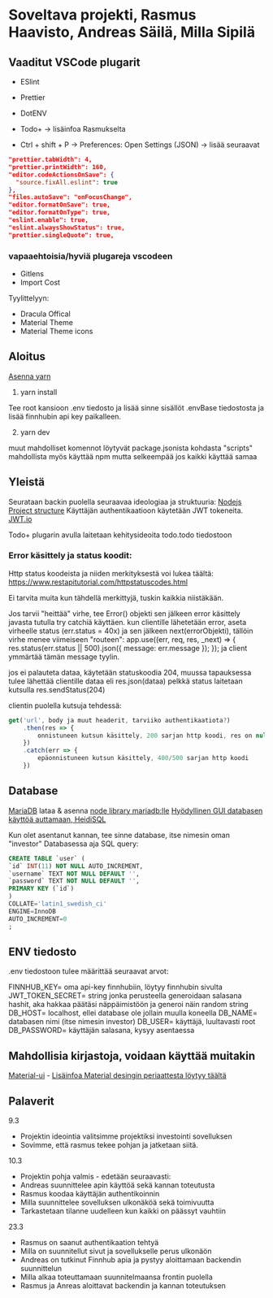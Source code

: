 # Soveltava projekti, Rasmus Haavisto, Andreas Säilä, Milla Sipilä

## Vaaditut VSCode plugarit

-   ESlint
-   Prettier
-   DotENV
-   Todo+ -> lisäinfoa Rasmukselta

-   Ctrl + shift + P -> Preferences: Open Settings (JSON) -> lisää seuraavat

```JSON
"prettier.tabWidth": 4,
"prettier.printWidth": 160,
"editor.codeActionsOnSave": {
  "source.fixAll.eslint": true
},
"files.autoSave": "onFocusChange",
"editor.formatOnSave": true,
"editor.formatOnType": true,
"eslint.enable": true,
"eslint.alwaysShowStatus": true,
"prettier.singleQuote": true,
```

### vapaaehtoisia/hyviä plugareja vscodeen

-   Gitlens
-   Import Cost

Tyylittelyyn:

-   Dracula Offical
-   Material Theme
-   Material Theme icons

## Aloitus

[Asenna yarn](https://classic.yarnpkg.com/en/docs/install#windows-stable)

1. yarn install

Tee root kansioon .env tiedosto ja lisää sinne sisällöt .envBase tiedostosta ja lisää finnhubin api key paikalleen.

2. yarn dev

muut mahdolliset komennot löytyvät package.jsonista kohdasta "scripts"
mahdollista myös käyttää npm mutta selkeempää jos kaikki käyttää samaa

## Yleistä

Seurataan backin puolella seuraavaa ideologiaa ja struktuuria:
[Nodejs Project structure](https://softwareontheroad.com/ideal-nodejs-project-structure/)
Käyttäjän authentikaatioon käytetään JWT tokeneita.
[JWT.io](https://jwt.io/)

Todo+ plugarin avulla laitetaan kehitysideoita todo.todo tiedostoon

### Error käsittely ja status koodit:

Http status koodeista ja niiden merkityksestä voi lukea täältä:
https://www.restapitutorial.com/httpstatuscodes.html

Ei tarvita muita kun tähdellä merkittyjä, tuskin kaikkia niistäkään.

Jos tarvii "heittää" virhe, tee Error() objekti sen jälkeen error käsittely javasta tutulla try catchiä käyttäen.
kun clientille lähetetään error, aseta virheelle status (err.status = 40x) ja sen jälkeen next(errorObjekti), tällöin virhe menee viimeiseen "routeen":
app.use((err, req, res, \_next) => {
res.status(err.status || 500).json({ message: err.message });
});
ja client ymmärtää tämän message tyylin.

jos ei palauteta dataa, käytetään statuskoodia 204, muussa tapauksessa tulee lähettää clientille dataa eli res.json(dataa)
pelkkä status laitetaan kutsulla res.sendStatus(204)

clientin puolella kutsuja tehdessä:

```JavaScript
get('url', body ja muut headerit, tarviiko authentikaatiota?)
    .then(res => {
        onnistuneen kutsun käsittely, 200 sarjan http koodi, res on null jos status on 204
    })
    .catch(err => {
        epäonnistuneen kutsun käsittely, 400/500 sarjan http koodi
    })
```

## Database

[MariaDB](https://mariadb.com/) lataa & asenna
[node library mariadb:lle](https://mariadb.com/kb/en/getting-started-with-the-nodejs-connector/)
[Hyödyllinen GUI databasen käyttöä auttamaan, HeidiSQL](https://www.heidisql.com/)

Kun olet asentanut kannan, tee sinne database, itse nimesin oman "investor"
Databasessa aja SQL query:

```SQL
CREATE TABLE `user` (
`id` INT(11) NOT NULL AUTO_INCREMENT,
`username` TEXT NOT NULL DEFAULT '',
`password` TEXT NOT NULL DEFAULT '',
PRIMARY KEY (`id`)
)
COLLATE='latin1_swedish_ci'
ENGINE=InnoDB
AUTO_INCREMENT=0
;
```

## ENV tiedosto

.env tiedostoon tulee määrittää seuraavat arvot:

FINNHUB_KEY= oma api-key finnhubiin, löytyy finnhubin sivulta
JWT_TOKEN_SECRET= string jonka perusteella generoidaan salasana hashit, aka hakkaa päätäsi näppäimistöön ja generoi näin random string
DB_HOST= localhost, ellei database ole jollain muulla koneella
DB_NAME= databasen nimi (itse nimesin investor)
DB_USER= käyttäjä, luultavasti root
DB_PASSWORD= käyttäjän salasana, kysyy asentaessa

## Mahdollisia kirjastoja, voidaan käyttää muitakin

[Material-ui](https://material-ui.com/) - [Lisäinfoa Material desingin periaattesta löytyy täältä](https://material.io/)

## Palaverit

9.3

-   Projektin ideointia valitsimme projektiksi investointi sovelluksen
-   Sovimme, että rasmus tekee pohjan ja jatketaan siitä.

10.3

-   Projektin pohja valmis - edetään seuraavasti:
-   Andreas suunnittelee apin käyttöä sekä kannan toteutusta
-   Rasmus koodaa käyttäjän authentikoinnin
-   Milla suunnittelee sovelluksen ulkonäköä sekä toimivuutta
-   Tarkastetaan tilanne uudelleen kun kaikki on päässyt vauhtiin

23.3

-   Rasmus on saanut authentikaation tehtyä
-   Milla on suunnitellut sivut ja sovellukselle perus ulkonäön
-   Andreas on tutkinut Finnhub apia ja pystyy aloittamaan backendin suunnittelun
-   Milla alkaa toteuttamaan suunnitelmaansa frontin puolella
-   Rasmus ja Anreas aloittavat backendin ja kannan toteutuksen
